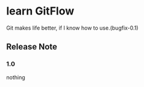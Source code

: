 # learn GitFlow
Git makes life better, if I know how to use.(bugfix-0.1)

## Release Note
### 1.0

nothing